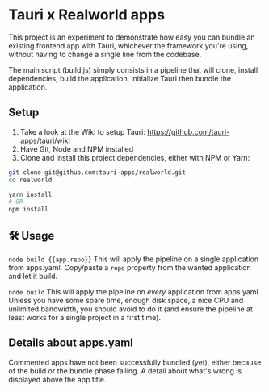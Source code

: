 # Tauri x Realworld apps

This project is an experiment to demonstrate how easy you can bundle an existing
frontend app with Tauri, whichever the framework you're using, without having to
change a single line from the codebase.

The main script (build.js) simply consists in a pipeline that will clone,
install dependencies, build the application, initialize Tauri then bundle the
application.

## Setup

1. Take a look at the Wiki to setup Tauri:
   https://github.com/tauri-apps/tauri/wiki
2. Have Git, Node and NPM installed
3. Clone and install this project dependencies, either with NPM or Yarn:

```bash
git clone git@github.com:tauri-apps/realworld.git
cd realworld

yarn install
# OR
npm install
```

## 🛠️ Usage

`node build {{app.repo}}` This will apply the pipeline on a single application
from apps.yaml. Copy/paste a `repo` property from the wanted application and let
it build.

`node build` This will apply the pipeline on _every_ application from apps.yaml.
Unless you have some spare time, enough disk space, a nice CPU and unlimited
bandwidth, you should avoid to do it (and ensure the pipeline at least works for
a single project in a first time).

## Details about apps.yaml

Commented apps have not been successfully bundled (yet), either because of the
build or the bundle phase failing. A detail about what's wrong is displayed
above the app title.
